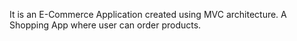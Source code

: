 It is an E-Commerce Application created using MVC architecture.
A Shopping App where user can order products.
